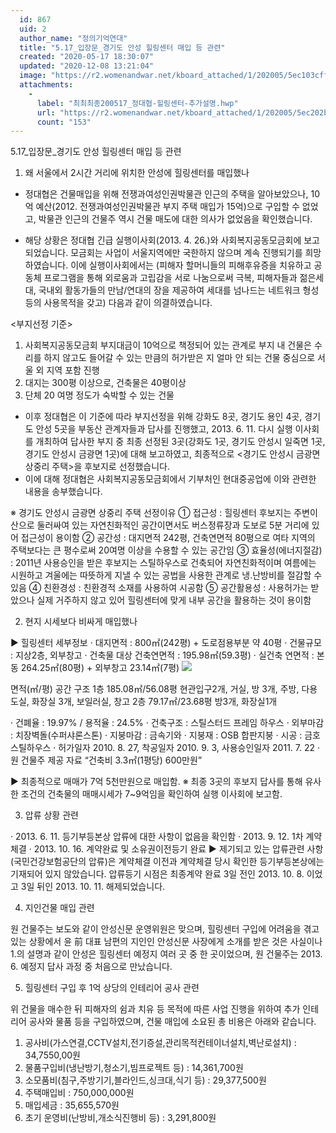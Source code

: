 ```yaml
---
  id: 867
  uid: 2
  author_name: "정의기억연대"
  title: "5.17_입장문_경기도 안성 힐링센터 매입 등 관련"
  created: "2020-05-17 18:30:07"
  updated: "2020-12-08 13:21:04"
  image: "https://r2.womenandwar.net/kboard_attached/1/202005/5ec103cff0f096964897.png"
  attachments: 
    - 
      label: "최최최종200517_정대협-힐링센터-추가설명.hwp"
      url: "https://r2.womenandwar.net/kboard_attached/1/202005/5ec202b8c6b939361282.hwp"
      count: "153"
---
```

5.17_입장문_경기도 안성 힐링센터 매입 등 관련

1. 왜 서울에서 2시간 거리에 위치한 안성에 힐링센터를 매입했나 

 - 정대협은 건물매입을 위해 전쟁과여성인권박물관 인근의 주택을 알아보았으나, 10억 예산(2012. 전쟁과여성인권박물관 부지 주택 매입가 15억)으로 구입할 수 없었고, 박물관 인근의 건물주 역시 건물 매도에 대한 의사가 없었음을 확인했습니다.

 - 해당 상황은 정대협 긴급 실행이사회(2013. 4. 26.)와 사회복지공동모금회에 보고되었습니다. 모금회는 사업이 서울지역에만 국한하지 않으며 계속 진행되기를 희망하였습니다. 이에 실행이사회에서는 (피해자 할머니들의 피해후유증을 치유하고 공동체 프로그램을 통해 외로움과 고립감을 서로 나눔으로써 극복, 피해자들과 젊은세대, 국내외 활동가들의 만남/연대의 장을 제공하여 세대를 넘나드는 네트워크 형성 등의 사용목적을 갖고) 다음과 같이 의결하였습니다. 

<부지선정 기준>
1) 사회복지공동모금회 부지대금이 10억으로 책정되어 있는 관계로 부지 내 건물은 수리를 하지 않고도 들어갈 수 있는 만큼의 허가받은 지 얼마 안 되는 건물 중심으로 서울 외 지역 포함 진행
2) 대지는 300평 이상으로, 건축물은 40평이상
3) 단체 20 여명 정도가 숙박할 수 있는 건물 


 - 이후 정대협은 이 기준에 따라 부지선정을 위해 강화도 8곳, 경기도 용인 4곳, 경기도 안성 5곳을 부동산 관계자들과 답사를 진행했고, 2013. 6. 11. 다시 실행 이사회를 개최하여 답사한 부지 중 최종 선정된 3곳(강화도 1곳, 경기도 안성시 일죽면 1곳, 경기도 안성시 금광면 1곳)에 대해 보고하였고, 최종적으로 <경기도 안성시 금광면 상중리 주택>을 후보지로 선정했습니다. 
 - 이에 대해 정대협은 사회복지공동모금회에서 기부처인 현대중공업에 이와 관련한 내용을 송부했습니다. 

※ 경기도 안성시 금광면 상중리 주택 선정이유 
① 접근성 : 힐링센터 후보지는 주변이 산으로 둘러싸여 있는 자연친화적인 공간이면서도 버스정류장과 도보로 5분 거리에 있어 접근성이 용이함 
② 공간성 : 대지면적 242평, 건축연면적 80평으로 여타 지역의 주택보다는 큰 평수로써 20여명 이상을 수용할 수 있는 공간임 
③ 효율성(에너지절감) : 2011년 사용승인을 받은 후보지는 스틸하우스로 건축되어 자연친화적이며 여름에는 시원하고 겨울에는 따뜻하게 지낼 수 있는 공법을 사용한 관계로 냉.난방비를 절감할 수 있음 
④ 친환경성 : 친환경적 소재를 사용하여 시공함
⑤ 공간활용성 : 사용허가는 받았으나 실제 거주하지 않고 있어 힐링센터에 맞게 내부 공간을 활용하는 것이 용이함

2. 현지 시세보다 비싸게 매입했나 

▶ 힐링센터 세부정보 
 · 대지면적 : 800㎡(242평) + 도로점용부분 약 40평
 · 건물규모 : 지상2층, 외부창고
 · 건축물 대상 건축연면적 : 195.98㎡(59.3평) 
 · 실건축 연면적 : 본동 264.25㎡(80평) + 외부창고 23.14㎡(7평)
 ![](https://r2.womenandwar.net/kboard_attached/1/202005/5ec103cff0f096964897.png)

면적(㎡/평)
공간 구조
1층
185.08㎡/56.08평
현관입구2개, 거실, 방 3개, 주방, 다용도실, 화장실 3개, 
보일러실, 창고
2층
79.17㎡/23.68평
방3개, 화장실1개
 
 · 건폐율 : 19.97% / 용적율 : 24.5% 
 · 건축구조 : 스틸스터드 프레임 하우스
 · 외부마감 : 치장벽돌(수퍼샤론스톤)
 · 지붕마감 : 금속기와 
 · 지붕재 : OSB 합판지붕
 · 시공 : 금호스틸하우스 
 · 허가일자 2010. 8. 27, 착공일자 2010. 9. 3, 사용승인일자 2011. 7. 22 
 · 원 건물주 제공 자료 “건축비 3.3㎡(1평당) 600만원” 

▶ 최종적으로 매매가 7억 5천만원으로 매입함. 
 ※ 최종 3곳의 후보지 답사를 통해 유사한 조건의 건축물의 매매시세가 7~9억임을 확인하여 실행 이사회에 보고함. 

3. 압류 상황 관련 

 · 2013. 6. 11. 등기부등본상 압류에 대한 사항이 없음을 확인함
 · 2013. 9. 12. 1차 계약 체결 
 · 2013. 10. 16. 계약완료 및 소유권이전등기 완료 
▶ 제기되고 있는 압류관련 사항(국민건강보험공단의 압류)은 계약체결 이전과 계약체결 당시 확인한 등기부등본상에는 기재되어 있지 않았습니다. 압류등기 시점은 최종계약 완료 3일 전인 2013. 10. 8. 이었고 3일 뒤인 2013. 10. 11. 해제되었습니다. 

4. 지인건물 매입 관련

원 건물주는 보도와 같이 안성신문 운영위원은 맞으며, 힐링센터 구입에 어려움을 겪고 있는 상황에서 윤 前 대표 남편의 지인인 안성신문 사장에게 소개를 받은 것은 사실이나 1.의 설명과 같이 안성은 힐링센터 예정지 여러 곳 중 한 곳이었으며, 원 건물주는 2013. 6. 예정지 답사 과정 중 처음으로 만났습니다. 

5. 힐링센터 구입 후 1억 상당의 인테리어 공사 관련 

위 건물을 매수한 뒤 피해자의 쉼과 치유 등 목적에 따른 사업 진행을 위하여 추가 인테리어 공사와 물품 등을 구입하였으며, 건물 매입에 소요된 총 비용은 아래와 같습니다. 
1) 공사비(가스연결,CCTV설치,전기증설,관리목적컨테이너설치,벽난로설치) : 
34,7550,00원
2) 물품구입비(냉난방기,청소기,빔프로젝트 등) : 14,361,700원
3) 소모품비(침구,주방기기,블라인드,싱크대,식기 등) : 29,377,500원 
4) 주택매입비 : 750,000,000원
5) 매입세금 : 35,655,570원
6) 초기 운영비(난방비,개소식진행비 등) : 3,291,800원